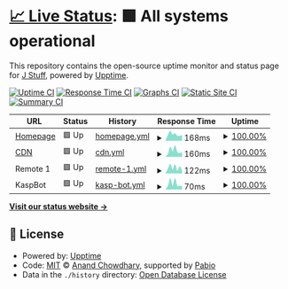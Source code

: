 # [📈 Live Status](https://status.j-stuff.net): <!--live status--> **🟩 All systems operational**

This repository contains the open-source uptime monitor and status page for [J Stuff](https://j-stuff.net), powered by [Upptime](https://github.com/upptime/upptime).

[![Uptime CI](https://github.com/j-stuff/status-monitor/workflows/Uptime%20CI/badge.svg)](https://github.com/j-stuff/status-monitor/actions?query=workflow%3A%22Uptime+CI%22)
[![Response Time CI](https://github.com/j-stuff/status-monitor/workflows/Response%20Time%20CI/badge.svg)](https://github.com/j-stuff/status-monitor/actions?query=workflow%3A%22Response+Time+CI%22)
[![Graphs CI](https://github.com/j-stuff/status-monitor/workflows/Graphs%20CI/badge.svg)](https://github.com/j-stuff/status-monitor/actions?query=workflow%3A%22Graphs+CI%22)
[![Static Site CI](https://github.com/j-stuff/status-monitor/workflows/Static%20Site%20CI/badge.svg)](https://github.com/j-stuff/status-monitor/actions?query=workflow%3A%22Static+Site+CI%22)
[![Summary CI](https://github.com/j-stuff/status-monitor/workflows/Summary%20CI/badge.svg)](https://github.com/j-stuff/status-monitor/actions?query=workflow%3A%22Summary+CI%22)

<!--start: status pages-->
<!-- This summary is generated by Upptime (https://github.com/upptime/upptime) -->
<!-- Do not edit this manually, your changes will be overwritten -->
<!-- prettier-ignore -->
| URL | Status | History | Response Time | Uptime |
| --- | ------ | ------- | ------------- | ------ |
| <img alt="" src="https://icons.duckduckgo.com/ip3/j-stuff.net.ico" height="13"> [Homepage](https://j-stuff.net/) | 🟩 Up | [homepage.yml](https://github.com/J-Stuff/status-monitor/commits/HEAD/history/homepage.yml) | <details><summary><img alt="Response time graph" src="./graphs/homepage/response-time-week.png" height="20"> 168ms</summary><br><a href="https://status.j-stuff.net/history/homepage"><img alt="Response time 197" src="https://img.shields.io/endpoint?url=https%3A%2F%2Fraw.githubusercontent.com%2FJ-Stuff%2Fstatus-monitor%2FHEAD%2Fapi%2Fhomepage%2Fresponse-time.json"></a><br><a href="https://status.j-stuff.net/history/homepage"><img alt="24-hour response time 149" src="https://img.shields.io/endpoint?url=https%3A%2F%2Fraw.githubusercontent.com%2FJ-Stuff%2Fstatus-monitor%2FHEAD%2Fapi%2Fhomepage%2Fresponse-time-day.json"></a><br><a href="https://status.j-stuff.net/history/homepage"><img alt="7-day response time 168" src="https://img.shields.io/endpoint?url=https%3A%2F%2Fraw.githubusercontent.com%2FJ-Stuff%2Fstatus-monitor%2FHEAD%2Fapi%2Fhomepage%2Fresponse-time-week.json"></a><br><a href="https://status.j-stuff.net/history/homepage"><img alt="30-day response time 171" src="https://img.shields.io/endpoint?url=https%3A%2F%2Fraw.githubusercontent.com%2FJ-Stuff%2Fstatus-monitor%2FHEAD%2Fapi%2Fhomepage%2Fresponse-time-month.json"></a><br><a href="https://status.j-stuff.net/history/homepage"><img alt="1-year response time 197" src="https://img.shields.io/endpoint?url=https%3A%2F%2Fraw.githubusercontent.com%2FJ-Stuff%2Fstatus-monitor%2FHEAD%2Fapi%2Fhomepage%2Fresponse-time-year.json"></a></details> | <details><summary><a href="https://status.j-stuff.net/history/homepage">100.00%</a></summary><a href="https://status.j-stuff.net/history/homepage"><img alt="All-time uptime 100.00%" src="https://img.shields.io/endpoint?url=https%3A%2F%2Fraw.githubusercontent.com%2FJ-Stuff%2Fstatus-monitor%2FHEAD%2Fapi%2Fhomepage%2Fuptime.json"></a><br><a href="https://status.j-stuff.net/history/homepage"><img alt="24-hour uptime 100.00%" src="https://img.shields.io/endpoint?url=https%3A%2F%2Fraw.githubusercontent.com%2FJ-Stuff%2Fstatus-monitor%2FHEAD%2Fapi%2Fhomepage%2Fuptime-day.json"></a><br><a href="https://status.j-stuff.net/history/homepage"><img alt="7-day uptime 100.00%" src="https://img.shields.io/endpoint?url=https%3A%2F%2Fraw.githubusercontent.com%2FJ-Stuff%2Fstatus-monitor%2FHEAD%2Fapi%2Fhomepage%2Fuptime-week.json"></a><br><a href="https://status.j-stuff.net/history/homepage"><img alt="30-day uptime 100.00%" src="https://img.shields.io/endpoint?url=https%3A%2F%2Fraw.githubusercontent.com%2FJ-Stuff%2Fstatus-monitor%2FHEAD%2Fapi%2Fhomepage%2Fuptime-month.json"></a><br><a href="https://status.j-stuff.net/history/homepage"><img alt="1-year uptime 100.00%" src="https://img.shields.io/endpoint?url=https%3A%2F%2Fraw.githubusercontent.com%2FJ-Stuff%2Fstatus-monitor%2FHEAD%2Fapi%2Fhomepage%2Fuptime-year.json"></a></details>
| <img alt="" src="https://icons.duckduckgo.com/ip3/cdn.j-stuff.net.ico" height="13"> [CDN](https://cdn.j-stuff.net/) | 🟩 Up | [cdn.yml](https://github.com/J-Stuff/status-monitor/commits/HEAD/history/cdn.yml) | <details><summary><img alt="Response time graph" src="./graphs/cdn/response-time-week.png" height="20"> 160ms</summary><br><a href="https://status.j-stuff.net/history/cdn"><img alt="Response time 148" src="https://img.shields.io/endpoint?url=https%3A%2F%2Fraw.githubusercontent.com%2FJ-Stuff%2Fstatus-monitor%2FHEAD%2Fapi%2Fcdn%2Fresponse-time.json"></a><br><a href="https://status.j-stuff.net/history/cdn"><img alt="24-hour response time 125" src="https://img.shields.io/endpoint?url=https%3A%2F%2Fraw.githubusercontent.com%2FJ-Stuff%2Fstatus-monitor%2FHEAD%2Fapi%2Fcdn%2Fresponse-time-day.json"></a><br><a href="https://status.j-stuff.net/history/cdn"><img alt="7-day response time 160" src="https://img.shields.io/endpoint?url=https%3A%2F%2Fraw.githubusercontent.com%2FJ-Stuff%2Fstatus-monitor%2FHEAD%2Fapi%2Fcdn%2Fresponse-time-week.json"></a><br><a href="https://status.j-stuff.net/history/cdn"><img alt="30-day response time 151" src="https://img.shields.io/endpoint?url=https%3A%2F%2Fraw.githubusercontent.com%2FJ-Stuff%2Fstatus-monitor%2FHEAD%2Fapi%2Fcdn%2Fresponse-time-month.json"></a><br><a href="https://status.j-stuff.net/history/cdn"><img alt="1-year response time 148" src="https://img.shields.io/endpoint?url=https%3A%2F%2Fraw.githubusercontent.com%2FJ-Stuff%2Fstatus-monitor%2FHEAD%2Fapi%2Fcdn%2Fresponse-time-year.json"></a></details> | <details><summary><a href="https://status.j-stuff.net/history/cdn">100.00%</a></summary><a href="https://status.j-stuff.net/history/cdn"><img alt="All-time uptime 100.00%" src="https://img.shields.io/endpoint?url=https%3A%2F%2Fraw.githubusercontent.com%2FJ-Stuff%2Fstatus-monitor%2FHEAD%2Fapi%2Fcdn%2Fuptime.json"></a><br><a href="https://status.j-stuff.net/history/cdn"><img alt="24-hour uptime 100.00%" src="https://img.shields.io/endpoint?url=https%3A%2F%2Fraw.githubusercontent.com%2FJ-Stuff%2Fstatus-monitor%2FHEAD%2Fapi%2Fcdn%2Fuptime-day.json"></a><br><a href="https://status.j-stuff.net/history/cdn"><img alt="7-day uptime 100.00%" src="https://img.shields.io/endpoint?url=https%3A%2F%2Fraw.githubusercontent.com%2FJ-Stuff%2Fstatus-monitor%2FHEAD%2Fapi%2Fcdn%2Fuptime-week.json"></a><br><a href="https://status.j-stuff.net/history/cdn"><img alt="30-day uptime 100.00%" src="https://img.shields.io/endpoint?url=https%3A%2F%2Fraw.githubusercontent.com%2FJ-Stuff%2Fstatus-monitor%2FHEAD%2Fapi%2Fcdn%2Fuptime-month.json"></a><br><a href="https://status.j-stuff.net/history/cdn"><img alt="1-year uptime 100.00%" src="https://img.shields.io/endpoint?url=https%3A%2F%2Fraw.githubusercontent.com%2FJ-Stuff%2Fstatus-monitor%2FHEAD%2Fapi%2Fcdn%2Fuptime-year.json"></a></details>
| <img alt="" src="https://icons.duckduckgo.com/ip3/null.ico" height="13"> Remote 1 | 🟩 Up | [remote-1.yml](https://github.com/J-Stuff/status-monitor/commits/HEAD/history/remote-1.yml) | <details><summary><img alt="Response time graph" src="./graphs/remote-1/response-time-week.png" height="20"> 122ms</summary><br><a href="https://status.j-stuff.net/history/remote-1"><img alt="Response time 120" src="https://img.shields.io/endpoint?url=https%3A%2F%2Fraw.githubusercontent.com%2FJ-Stuff%2Fstatus-monitor%2FHEAD%2Fapi%2Fremote-1%2Fresponse-time.json"></a><br><a href="https://status.j-stuff.net/history/remote-1"><img alt="24-hour response time 54" src="https://img.shields.io/endpoint?url=https%3A%2F%2Fraw.githubusercontent.com%2FJ-Stuff%2Fstatus-monitor%2FHEAD%2Fapi%2Fremote-1%2Fresponse-time-day.json"></a><br><a href="https://status.j-stuff.net/history/remote-1"><img alt="7-day response time 122" src="https://img.shields.io/endpoint?url=https%3A%2F%2Fraw.githubusercontent.com%2FJ-Stuff%2Fstatus-monitor%2FHEAD%2Fapi%2Fremote-1%2Fresponse-time-week.json"></a><br><a href="https://status.j-stuff.net/history/remote-1"><img alt="30-day response time 120" src="https://img.shields.io/endpoint?url=https%3A%2F%2Fraw.githubusercontent.com%2FJ-Stuff%2Fstatus-monitor%2FHEAD%2Fapi%2Fremote-1%2Fresponse-time-month.json"></a><br><a href="https://status.j-stuff.net/history/remote-1"><img alt="1-year response time 120" src="https://img.shields.io/endpoint?url=https%3A%2F%2Fraw.githubusercontent.com%2FJ-Stuff%2Fstatus-monitor%2FHEAD%2Fapi%2Fremote-1%2Fresponse-time-year.json"></a></details> | <details><summary><a href="https://status.j-stuff.net/history/remote-1">100.00%</a></summary><a href="https://status.j-stuff.net/history/remote-1"><img alt="All-time uptime 100.00%" src="https://img.shields.io/endpoint?url=https%3A%2F%2Fraw.githubusercontent.com%2FJ-Stuff%2Fstatus-monitor%2FHEAD%2Fapi%2Fremote-1%2Fuptime.json"></a><br><a href="https://status.j-stuff.net/history/remote-1"><img alt="24-hour uptime 100.00%" src="https://img.shields.io/endpoint?url=https%3A%2F%2Fraw.githubusercontent.com%2FJ-Stuff%2Fstatus-monitor%2FHEAD%2Fapi%2Fremote-1%2Fuptime-day.json"></a><br><a href="https://status.j-stuff.net/history/remote-1"><img alt="7-day uptime 100.00%" src="https://img.shields.io/endpoint?url=https%3A%2F%2Fraw.githubusercontent.com%2FJ-Stuff%2Fstatus-monitor%2FHEAD%2Fapi%2Fremote-1%2Fuptime-week.json"></a><br><a href="https://status.j-stuff.net/history/remote-1"><img alt="30-day uptime 100.00%" src="https://img.shields.io/endpoint?url=https%3A%2F%2Fraw.githubusercontent.com%2FJ-Stuff%2Fstatus-monitor%2FHEAD%2Fapi%2Fremote-1%2Fuptime-month.json"></a><br><a href="https://status.j-stuff.net/history/remote-1"><img alt="1-year uptime 100.00%" src="https://img.shields.io/endpoint?url=https%3A%2F%2Fraw.githubusercontent.com%2FJ-Stuff%2Fstatus-monitor%2FHEAD%2Fapi%2Fremote-1%2Fuptime-year.json"></a></details>
| <img alt="" src="https://icons.duckduckgo.com/ip3/null.ico" height="13"> KaspBot | 🟩 Up | [kasp-bot.yml](https://github.com/J-Stuff/status-monitor/commits/HEAD/history/kasp-bot.yml) | <details><summary><img alt="Response time graph" src="./graphs/kasp-bot/response-time-week.png" height="20"> 70ms</summary><br><a href="https://status.j-stuff.net/history/kasp-bot"><img alt="Response time 69" src="https://img.shields.io/endpoint?url=https%3A%2F%2Fraw.githubusercontent.com%2FJ-Stuff%2Fstatus-monitor%2FHEAD%2Fapi%2Fkasp-bot%2Fresponse-time.json"></a><br><a href="https://status.j-stuff.net/history/kasp-bot"><img alt="24-hour response time 37" src="https://img.shields.io/endpoint?url=https%3A%2F%2Fraw.githubusercontent.com%2FJ-Stuff%2Fstatus-monitor%2FHEAD%2Fapi%2Fkasp-bot%2Fresponse-time-day.json"></a><br><a href="https://status.j-stuff.net/history/kasp-bot"><img alt="7-day response time 70" src="https://img.shields.io/endpoint?url=https%3A%2F%2Fraw.githubusercontent.com%2FJ-Stuff%2Fstatus-monitor%2FHEAD%2Fapi%2Fkasp-bot%2Fresponse-time-week.json"></a><br><a href="https://status.j-stuff.net/history/kasp-bot"><img alt="30-day response time 72" src="https://img.shields.io/endpoint?url=https%3A%2F%2Fraw.githubusercontent.com%2FJ-Stuff%2Fstatus-monitor%2FHEAD%2Fapi%2Fkasp-bot%2Fresponse-time-month.json"></a><br><a href="https://status.j-stuff.net/history/kasp-bot"><img alt="1-year response time 69" src="https://img.shields.io/endpoint?url=https%3A%2F%2Fraw.githubusercontent.com%2FJ-Stuff%2Fstatus-monitor%2FHEAD%2Fapi%2Fkasp-bot%2Fresponse-time-year.json"></a></details> | <details><summary><a href="https://status.j-stuff.net/history/kasp-bot">100.00%</a></summary><a href="https://status.j-stuff.net/history/kasp-bot"><img alt="All-time uptime 100.00%" src="https://img.shields.io/endpoint?url=https%3A%2F%2Fraw.githubusercontent.com%2FJ-Stuff%2Fstatus-monitor%2FHEAD%2Fapi%2Fkasp-bot%2Fuptime.json"></a><br><a href="https://status.j-stuff.net/history/kasp-bot"><img alt="24-hour uptime 100.00%" src="https://img.shields.io/endpoint?url=https%3A%2F%2Fraw.githubusercontent.com%2FJ-Stuff%2Fstatus-monitor%2FHEAD%2Fapi%2Fkasp-bot%2Fuptime-day.json"></a><br><a href="https://status.j-stuff.net/history/kasp-bot"><img alt="7-day uptime 100.00%" src="https://img.shields.io/endpoint?url=https%3A%2F%2Fraw.githubusercontent.com%2FJ-Stuff%2Fstatus-monitor%2FHEAD%2Fapi%2Fkasp-bot%2Fuptime-week.json"></a><br><a href="https://status.j-stuff.net/history/kasp-bot"><img alt="30-day uptime 100.00%" src="https://img.shields.io/endpoint?url=https%3A%2F%2Fraw.githubusercontent.com%2FJ-Stuff%2Fstatus-monitor%2FHEAD%2Fapi%2Fkasp-bot%2Fuptime-month.json"></a><br><a href="https://status.j-stuff.net/history/kasp-bot"><img alt="1-year uptime 100.00%" src="https://img.shields.io/endpoint?url=https%3A%2F%2Fraw.githubusercontent.com%2FJ-Stuff%2Fstatus-monitor%2FHEAD%2Fapi%2Fkasp-bot%2Fuptime-year.json"></a></details>

<!--end: status pages-->

[**Visit our status website →**](https://status.j-stuff.net)

## 📄 License

- Powered by: [Upptime](https://github.com/upptime/upptime)
- Code: [MIT](./LICENSE) © [Anand Chowdhary](https://anandchowdhary.com), supported by [Pabio](https://pabio.com)
- Data in the `./history` directory: [Open Database License](https://opendatacommons.org/licenses/odbl/1-0/)

